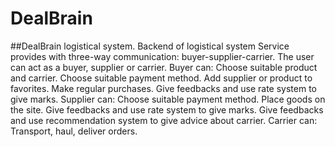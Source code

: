 # DealBrain
##DealBrain logistical system.
Backend of logistical system
Service provides with three-way communication: buyer-supplier-carrier.
The user can act as a buyer, supplier or carrier.
Buyer can:
Choose suitable product and carrier.
Choose suitable payment method.
Add supplier or product to favorites.
Make regular purchases.
Give feedbacks and use rate system to give marks.
Supplier can:
Choose suitable payment method.
Place goods on the site.
Give feedbacks and use rate system to give marks.
Give feedbacks and use recommendation system to give advice about carrier.
Carrier can:
Transport, haul, deliver orders.